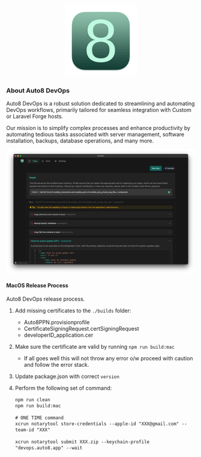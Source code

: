 <p align="center">
<img src="192x192.png">
</p>

### About Auto8 DevOps

Auto8 DevOps is a robust solution dedicated to streamlining and
automating DevOps workflows, primarily tailored for seamless
integration with Custom or Laravel Forge hosts. 

Our mission is to simplify complex processes and enhance productivity by automating tedious tasks associated with server management, software installation, backups, database operations, and many more.

<p align="center">
<img src="app.png">
</p>

#### MacOS Release Process

Auto8 DevOps release process.

1. Add missing certificates to the `./builds` folder:
   -  Auto8PPN.provisionprofile
   -  CertificateSigningRequest.certSigningRequest
   -  developerID_application.cer
2. Make sure the certificate are valid by running `npm run build:mac`
   -  If all goes well this will not throw any error o/w proceed with caution
      and follow the error stack.
3. Update package.json with correct `version`
4. Perform the following set of command:

   ```
   npm run clean
   npm run build:mac

   # ONE TIME command
   xcrun notarytool store-credentials --apple-id "XXX@gmail.com" --team-id "XXX"

   xcrun notarytool submit XXX.zip --keychain-profile "devops.auto8.app" --wait
   ```